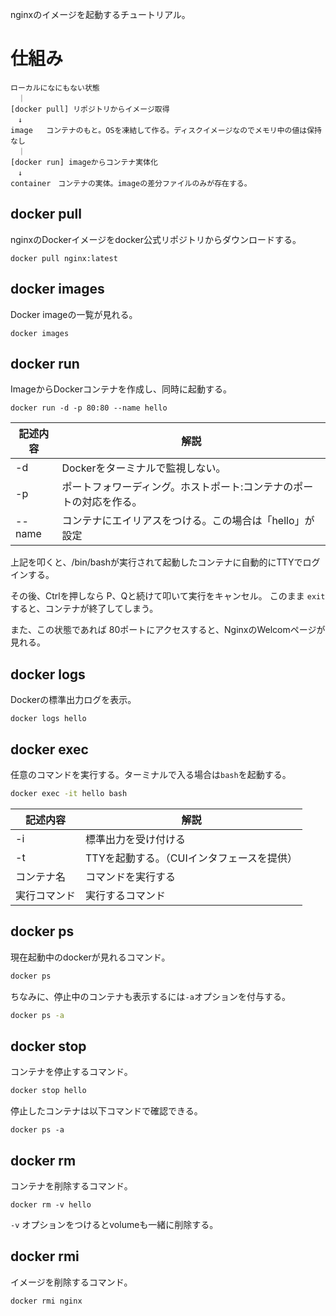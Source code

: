 nginxのイメージを起動するチュートリアル。

# 仕組み

```
ローカルになにもない状態
　｜
[docker pull] リポジトリからイメージ取得
　↓
image   コンテナのもと。OSを凍結して作る。ディスクイメージなのでメモリ中の値は保持なし
　｜
[docker run] imageからコンテナ実体化
　↓
container　コンテナの実体。imageの差分ファイルのみが存在する。
```

## docker pull

nginxのDockerイメージをdocker公式リポジトリからダウンロードする。

```
docker pull nginx:latest
```

## docker images

Docker imageの一覧が見れる。

```
docker images
```

## docker run

ImageからDockerコンテナを作成し、同時に起動する。

```
docker run -d -p 80:80 --name hello
```

| 記述内容 | 解説 |
|----------|------|
| -d       | Dockerをターミナルで監視しない。 |
| -p       | ポートフォワーディング。ホストポート:コンテナのポートの対応を作る。 |
| --name   | コンテナにエイリアスをつける。この場合は「hello」が設定 |

上記を叩くと、/bin/bashが実行されて起動したコンテナに自動的にTTYでログインする。

その後、Ctrlを押しなら P、Qと続けて叩いて実行をキャンセル。
このまま `exit`すると、コンテナが終了してしまう。

また、この状態であれば 80ポートにアクセスすると、NginxのWelcomページが見れる。

## docker logs

Dockerの標準出力ログを表示。

```
docker logs hello
```

## docker exec

任意のコマンドを実行する。ターミナルで入る場合は`bash`を起動する。

```bash
docker exec -it hello bash
```

| 記述内容 | 解説 |
|----------|------|
| -i       | 標準出力を受け付ける |
| -t       | TTYを起動する。（CUIインタフェースを提供） |
| コンテナ名 | コマンドを実行する |
| 実行コマンド | 実行するコマンド |

## docker ps

現在起動中のdockerが見れるコマンド。

```bash
docker ps
```

ちなみに、停止中のコンテナも表示するには`-a`オプションを付与する。

```bash
docker ps -a
```

## docker stop

コンテナを停止するコマンド。

```bash
docker stop hello
```

停止したコンテナは以下コマンドで確認できる。

```
docker ps -a
```

## docker rm

コンテナを削除するコマンド。

```
docker rm -v hello
```

`-v` オプションをつけるとvolumeも一緒に削除する。

## docker rmi

イメージを削除するコマンド。

```
docker rmi nginx
```
